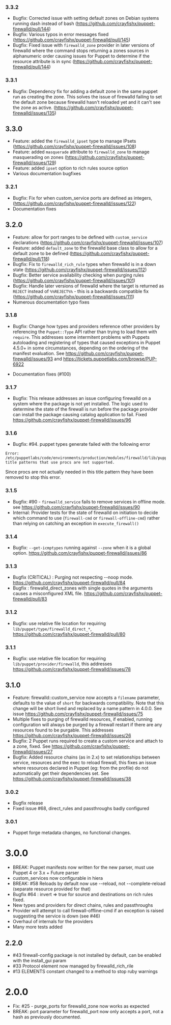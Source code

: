 ### 3.3.2

* Bugfix: Corrected issue with setting default zones on Debian systems running dash instead of bash (https://github.com/crayfishx/puppet-firewalld/pull/144)
* Bugfix: Various typos in error messages fixed (https://github.com/crayfishx/puppet-firewalld/pull/145)
* Bugfix: Fixed issue with `firewalld_zone` provider in later versions of firewalld where the command stops returning a zones sources in alphanumeric order causing issues for Puppet to determine if the resource attribute is in sync (https://github.com/crayfishx/puppet-firewalld/pull/144)


### 3.3.1

* Bugfix: Dependency fix for adding a default zone in the same puppet run as creating the zone. This solves the issue of firewalld failing to set the default zone because firewalld hasn't reloaded yet and it can't see the zone as active. (https://github.com/crayfishx/puppet-firewalld/issues/135)

## 3.3.0

* Feature: added the `firewalld_ipset` type to manage IPsets (https://github.com/crayfishx/puppet-firewalld/issues/108)
* Feature: added `masquerade` attribute to `firewalld_zone` to manage masquerading on zones (https://github.com/crayfishx/puppet-firewalld/issues/129)
* Feature: added `ipset` option to rich rules source option
* Various documentation bugfixes

### 3.2.1

* Bugfix: Fix for when custom_service ports are defined as integers, (https://github.com/crayfishx/puppet-firewalld/issues/122)
* Documentation fixes

## 3.2.0

* Feature: allow for port ranges to be defined with `custom_service` declarations (https://github.com/crayfishx/puppet-firewalld/issues/107)
* Feature: added `default_zone` to the firewalld base class to allow for a default zone to be defined (https://github.com/crayfishx/puppet-firewalld/pull/118)
* Bugfix: Fix to `firewalld_rich_rule` types when firewalld is in a down state (https://github.com/crayfishx/puppet-firewalld/issues/112)
* Bugfix: Better service  availability checking when purging rules (https://github.com/crayfishx/puppet-firewalld/issues/101)
* Bugfix: Handle later versions of firewalld where the target is returned as `REJECT` instead of `%%REJECT%%` - this is a backwards compatible fix (https://github.com/crayfishx/puppet-firewalld/issues/111)
* Numerous documentation typo fixes

### 3.1.8

* Bugfix: Change how types and providers reference other providers by referencing the `Puppet::Type` API rather than trying to load them with `require`.  This addresses some intermitent problems with Puppets autoloading and registering of types that caused exceptions in Puppet 4.5.0+ in some circumstances, depending on the ordering of the manifest evaluation.  See https://github.com/crayfishx/puppet-firewalld/issues/93 and https://tickets.puppetlabs.com/browse/PUP-6922

* Documentation fixes (#100)

### 3.1.7

* Bugfix: This release addresses an issue configuring firewalld on a system where the package is not yet installed.  The logic used to determine the state of the firewall is run before the package provider can install the package causing catalog application to fail. Fixed https://github.com/crayfishx/puppet-firewalld/issues/96

### 3.1.6

* Bugfix: #94.  puppet types generate failed with the following error

```
Error: /etc/puppetlabs/code/environments/production/modules/firewalld/lib/puppet/type/firewalld_direct_chain.rb: title patterns that use procs are not supported.
```

Since procs are not actually needed in this title pattern they have been removed to stop this error.


### 3.1.5

* Bugfix: #90 - `firewalld_service` fails to remove services in offline mode. see https://github.com/crayfishx/puppet-firewalld/issues/90
* Internal: Provider tests for the state of firewalld on initiation to decide which command to use (`firewall-cmd` or `firewall-offline-cmd`) rather than relying on catching an exception in `execute_firewall()`


### 3.1.4

* Bugfix: `--get-icmptypes` running against `--zone` when it is a global option. https://github.com/crayfishx/puppet-firewalld/issues/86

### 3.1.3

* Bugfix (CRITICAL) : Purging not respecting --noop mode. https://github.com/crayfishx/puppet-firewalld/pull/84
* Bugfix : firewalld_direct_zones with single quotes in the arguments causes a misconfigured XML file.  https://github.com/crayfishx/puppet-firewalld/pull/83

### 3.1.2

* Bugfix: use relative file location for requiring `lib/puppet/type/firewalld_direct_*`, https://github.com/crayfishx/puppet-firewalld/pull/80

### 3.1.1
* Bugfix: use relative file location for requiring `lib/puppet/provider/firewalld`, this addresses https://github.com/crayfishx/puppet-firewalld/issues/78

## 3.1.0

* Feature: firewalld::custom_service now accepts a `filename` parameter, defaults to the value of `short` for backwards compatibility.  Note that this change will be short lived and replaced by a name pattern in 4.0.0.  See issue https://github.com/crayfishx/puppet-firewalld/issues/75
* Multiple fixes to purging of firewalld resources, if enabled, running configuration will always be purged by a firewall restart if there are any resources found to be purgable.  This addresses https://github.com/crayfishx/puppet-firewalld/issues/26
* Bugfix: 2 Puppet runs required to create a custom service and attach to a zone, fixed.  See https://github.com/crayfishx/puppet-firewalld/issues/27
* Bugfix: Added resource chains (as in 2.x) to set relationships between service, resources and the exec to reload firewall, this fixes an issue where resources declared in Puppet (eg: from the profile) do not automatically get their dependencies set.  See https://github.com/crayfishx/puppet-firewalld/issues/38



### 3.0.2
* Bugfix release
* Fixed issue #68, direct_rules and passthroughs badly configured

### 3.0.1
* Puppet forge metadata changes, no functional changes.

# 3.0.0

* BREAK: Puppet manifests now written for the new parser, must use Puppet 4 or 3.x + Future parser
* custom_services now configurable in hiera
* BREAK: #58 Reloads by default now use --reload, not --complete-reload (separate resource provided for that)
* Bugfix #64 : invert => true for source and destinations on rich rules fixed.
* New types and providers for direct chains, rules and passthroughs
* Provider will attempt to call firewall-offline-cmd if an exception is raised suggesting the service is down (see #46)
* Overhaul of internals for the providers
* Many more tests added


## 2.2.0
* #43 firewall-config package is not installed by default, can be enabled with the install_gui param
* #33 Protocol element now managed by firewalld_rich_rile
* #13 ELEMENTS constant changed to a method to stop ruby warnings

# 2.0.0

* Fix: #25 - purge_ports for firewalld_zone now works as expected
* BREAK: port parameter for firewalld_port now only accepts a port, not a hash as previously documented.


